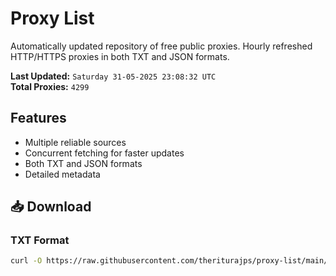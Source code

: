 # Proxy List

Automatically updated repository of free public proxies. Hourly refreshed HTTP/HTTPS proxies in both TXT and JSON formats.

**Last Updated:** `Saturday 31-05-2025 23:08:32 UTC`  
**Total Proxies:** `4299`

## Features
- Multiple reliable sources
- Concurrent fetching for faster updates
- Both TXT and JSON formats
- Detailed metadata

## 📥 Download

### TXT Format
```bash
curl -O https://raw.githubusercontent.com/theriturajps/proxy-list/main/proxies.txt